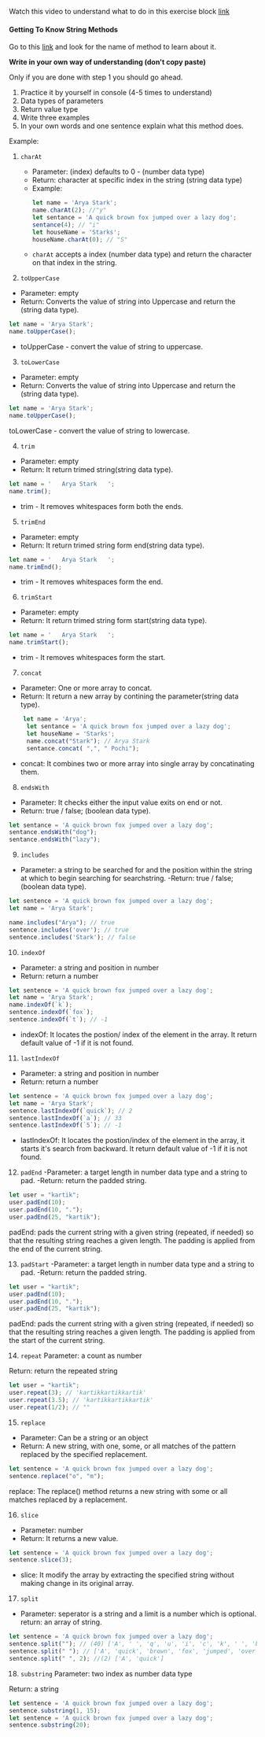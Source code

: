 Watch this video to understand what to do in this exercise block [link](https://www.youtube.com/watch?v=zGpplZj4zY0&feature=youtu.be)

#### Getting To Know String Methods

Go to this [link](https://developer.mozilla.org/en-US/docs/Web/JavaScript/Reference/Global_Objects/String) and look for the name of method to learn about it.

**Write in your own way of understanding (don't copy paste)**

Only if you are done with step 1 you should go ahead.

1. Practice it by yourself in console (4-5 times to understand)
2. Data types of parameters
3. Return value type
4. Write three examples
5. In your own words and one sentence explain what this method does.

Example:

1. `charAt`

   - Parameter: (index) defaults to 0 - (number data type)
   - Return: character at specific index in the string (string data type)
   - Example:
     ```js
     let name = 'Arya Stark';
     name.charAt(2); //"y"
     let sentance = 'A quick brown fox jumped over a lazy dog';
     sentance(4); // "i"
     let houseName = 'Starks';
     houseName.charAt(0); // "S"
     ```
   - `charAt` accepts a index (number data type) and return the character on that index in the string.

2. `toUpperCase`
- Parameter: empty
- Return: Converts the value of string into Uppercase and return the (string data type).
```js
let name = 'Arya Stark';
name.toUpperCase();
```
- toUpperCase - convert the value of string to uppercase.

3. `toLowerCase`
- Parameter: empty
- Return: Converts the value of string into Uppercase and return the (string data type).
```js
let name = 'Arya Stark';
name.toUpperCase();
```
toLowerCase - convert the value of string to lowercase.

4. `trim`
- Parameter: empty
- Return: It return trimed string(string data type).

```js
let name = '   Arya Stark   ';
name.trim();
```
- trim - It removes whitespaces form both the ends.

5. `trimEnd`
- Parameter: empty
- Return: It return trimed string form end(string data type).

```js
let name = '   Arya Stark   ';
name.trimEnd();
```
- trim - It removes whitespaces form the end.

6. `trimStart`
- Parameter: empty
- Return: It return trimed string form start(string data type).

```js
let name = '   Arya Stark   ';
name.trimStart();
```
- trim - It removes whitespaces form the start.

7. `concat`
- Parameter: One or more array to concat.
- Return: It return a new array by contining the parameter(string data type).

```js
    let name = 'Arya';
     let sentance = 'A quick brown fox jumped over a lazy dog';
     let houseName = 'Starks';
     name.concat("Stark"); // Arya Stark
     sentance.concat( ",", " Pochi");
  ```
  - concat: It combines two or more array into single array by concatinating them.

8. `endsWith`
- Parameter: It checks either the input value exits on end or not.
- Return: true / false; (boolean data type).

```js
let sentance = 'A quick brown fox jumped over a lazy dog';
sentance.endsWith("dog");
sentance.endsWith("lazy");
```
9. `includes`
- Parameter: a string to be searched for and the position within the string at which to begin searching for searchstring.
-Return: true / false; (boolean data type).
```js
let sentence = 'A quick brown fox jumped over a lazy dog';
let name = 'Arya Stark';

name.includes("Arya"); // true
sentence.includes('over'); // true
sentence.includes('Stark'); // false
```
10. `indexOf`
- Parameter: a string and position in number
- Return: return a number
```js
let sentence = 'A quick brown fox jumped over a lazy dog';
let name = 'Arya Stark';
name.indexOf(`k`);
sentence.indexOf(`fox`);
sentence.indexOf(`t`); // -1
```
- indexOf: It locates the postion/ index of the element in the array. It return default value of -1 if it is not found.

11. `lastIndexOf`
- Parameter: a string and position in number
- Return: return a number
```js
let sentence = 'A quick brown fox jumped over a lazy dog';
let name = 'Arya Stark';
sentence.lastIndexOf(`quick`); // 2
sentence.lastIndexOf(`a`); // 33
sentence.lastIndexOf(`5`); // -1

```
- lastIndexOf: It locates the postion/index of the element in the array, it starts it's search from backward. It return default value of -1 if it is not found.

12. `padEnd`
-Parameter: a target length in number data type and a string to pad.
-Return: return the padded string.
```js
let user = "kartik";
user.padEnd(10);
user.padEnd(10, ".");
user.padEnd(25, "kartik");
```
padEnd: pads the current string with a given string (repeated, if needed) so that the resulting string reaches a given length. The padding is applied from the end of the current string.

13. `padStart`
-Parameter: a target length in number data type and a string to pad.
-Return: return the padded string.
```js
let user = "kartik";
user.padEnd(10);
user.padEnd(10, ".");
user.padEnd(25, "kartik");
```
padEnd: pads the current string with a given string (repeated, if needed) so that the resulting string reaches a given length. The padding is applied from the start of the current string.

14. `repeat`
Parameter: a count as number

Return: return the repeated string
```js
let user = "kartik";
user.repeat(3); // 'kartikkartikkartik'
user.repeat(3.5); // 'kartikkartikkartik'
user.repeat(1/2); // ""
```
15. `replace`
- Parameter: Can be a string or an object
- Return: A new string, with one, some, or all matches of the pattern replaced by the specified replacement.
```js
let sentence = 'A quick brown fox jumped over a lazy dog';
sentence.replace("o", "m");
```
replace: The replace() method returns a new string with some or all matches replaced by a replacement.

16. `slice`
- Parameter: number
- Return: It returns a new value.

```js
let sentence = 'A quick brown fox jumped over a lazy dog';
sentence.slice(3);
```
- slice: It modify the array by extracting the specified string without making change in its original array.

17. `split`
- Parameter: seperator is a string and a limit is a number which is optional.
return: an array of string.
```js
let sentence = 'A quick brown fox jumped over a lazy dog';
sentence.split(""); // (40) ['A', ' ', 'q', 'u', 'i', 'c', 'k', ' ', 'b', 'r', 'o', 'w', 'n', ' ', 'f', 'o', 'x', ' ', 'j', 'u', 'm', 'p', 'e', 'd', ' ', 'o', 'v', 'e', 'r', ' ', 'a', ' ', 'l', 'a', 'z', 'y', ' ', 'd', 'o', 'g']
sentence.split(" "); // ['A', 'quick', 'brown', 'fox', 'jumped', 'over', 'a', 'lazy', 'dog']
sentence.split(" ", 2); //(2) ['A', 'quick']
```
18. `substring`
Parameter: two index as number data type

Return: a string
```js
let sentence = 'A quick brown fox jumped over a lazy dog';
sentence.substring(1, 15);
let sentence = 'A quick brown fox jumped over a lazy dog';
sentence.substring(20);
```
